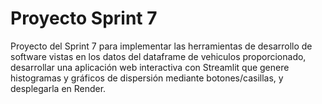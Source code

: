 # Proyecto Sprint 7
Proyecto del Sprint 7 para implementar las herramientas de desarrollo de software vistas en los datos del dataframe de vehiculos proporcionado, desarrollar una aplicación web interactiva con Streamlit que genere histogramas y gráficos de dispersión mediante botones/casillas, y desplegarla en Render.
